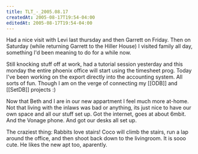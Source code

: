 ```yaml
---
title: TLT_-_2005.08.17
createdAt: 2005-08-17T19:54-04:00
editedAt: 2005-08-17T19:54-04:00
---
```


Had a nice visit with Levi last thursday and then Garrett on Friday. Then on Saturday (while returning Garrett to the Hiller House) I visited family all day, something I'd been meaning to do for a while now.

Still knocking stuff off at work, had a tutorial session yesterday and this monday the entire phoenix office will start using the timesheet prog. Today I've been working on the export directly into the accounting system. All sorts of fun. Though I am on the verge of connecting my [[ODB]] and [[SetDB]] projects :)

Now that Beth and I are in our new appartment I feel much more at-home. Not that living with the inlaws was bad or anything, its just nice to have our own space and all our stuff set up. Got the internet, goes at about 6mbit. And the Vonage phone. And got our desks all set up.

The craziest thing: Rabbits love stairs! Coco will climb the stairs, run a lap around the office, and then shoot back down to the livingroom. It is sooo cute. He likes the new apt too, aparently.


